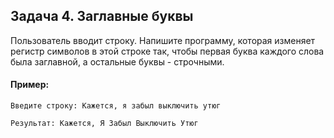 ## Задача 4. Заглавные буквы
Пользователь вводит строку. Напишите программу, которая изменяет регистр символов в этой строке так, чтобы первая буква каждого слова была заглавной, а остальные буквы - строчными.

#### Пример:
```
Введите строку: Кажется, я забыл выключить утюг

Результат: Кажется, Я Забыл Выключить Утюг
```